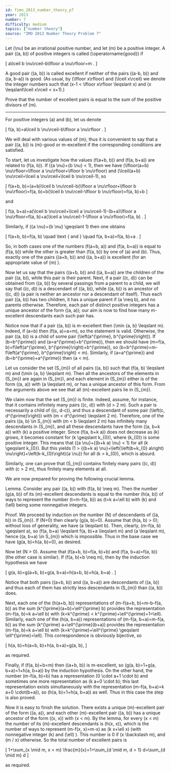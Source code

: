 ```yaml
---
id: fimo_2013_number_theory_p7
year: 2013
number: 7
difficulty: medium
topics: ["number theory"]
source: "IMO 2013 Number Theory Problem 7"
---
```


Let \(\nu\) be an irrational positive number, and let \(m\) be a positive integer. A pair \((a, b)\) of positive integers is called \(\operatorname{good}\) if

\[
a\lceil b \nu\rceil-b\lfloor a \nu\rfloor=m .
\]

A good pair \((a, b)\) is called excellent if neither of the pairs \((a-b, b)\) and \((a, b-a)\) is good. (As usual, by \(\lfloor x\rfloor\) and \(\lceil x\rceil\) we denote the integer numbers such that \(x-1 < \lfloor x\rfloor \leqslant x\) and \(x \leqslant\lceil x\rceil < x+1\).)

Prove that the number of excellent pairs is equal to the sum of the positive divisors of \(m\).

---
For positive integers \(a\) and \(b\), let us denote

\[
f(a, b)=a\lceil b \nu\rceil-b\lfloor a \nu\rfloor .
\]

We will deal with various values of \(m\); thus it is convenient to say that a pair \((a, b)\) is \(m\)-good or m-excellent if the corresponding conditions are satisfied.

To start, let us investigate how the values \(f(a+b, b)\) and \(f(a, b+a)\) are related to \(f(a, b)\). If \(\{a \nu\}+\{b \nu\} < 1\), then we have \(\lfloor(a+b) \nu\rfloor=\lfloor a \nu\rfloor+\lfloor b \nu\rfloor\) and \(\lceil(a+b) \nu\rceil=\lceil a \nu\rceil+\lceil b \nu\rceil-1\), so

\[
f(a+b, b)=(a+b)\lceil b \nu\rceil-b(\lfloor a \nu\rfloor+\lfloor b \nu\rfloor)=f(a, b)+b(\lceil b \nu\rceil-\lfloor b \nu\rfloor)=f(a, b)+b
\]

and

\[
f(a, b+a)=a(\lceil b \nu\rceil+\lceil a \nu\rceil-1)-(b+a)\lfloor a \nu\rfloor=f(a, b)+a(\lceil a \nu\rceil-1-\lfloor a \nu\rfloor)=f(a, b) .
\]

Similarly, if \(\{a \nu\}+\{b \nu\} \geqslant 1\) then one obtains

\[
f(a+b, b)=f(a, b) \quad \text { and } \quad f(a, b+a)=f(a, b)+a .
\]

So, in both cases one of the numbers \(f(a+b, a)\) and \(f(a, b+a)\) is equal to \(f(a, b)\) while the other is greater than \(f(a, b)\) by one of \(a\) and \(b\). Thus, exactly one of the pairs \((a+b, b)\) and \((a, b+a)\) is excellent (for an appropriate value of \(m\) ).

Now let us say that the pairs \((a+b, b)\) and \((a, b+a)\) are the children of the pair \((a, b)\), while this pair is their parent. Next, if a pair \((c, d)\) can be obtained from \((a, b)\) by several passings from a parent to a child, we will say that \((c, d)\) is a descendant of \((a, b)\), while \((a, b)\) is an ancestor of \((c, d)\) (a pair is neither an ancestor nor a descendant of itself). Thus each pair \((a, b)\) has two children, it has a unique parent if \(a \neq b\), and no parents otherwise. Therefore, each pair of distinct positive integers has a unique ancestor of the form \((a, a)\); our aim is now to find how many m-excellent descendants each such pair has.

Notice now that if a pair \((a, b)\) is m-excellent then \(\min \{a, b\} \leqslant m\). Indeed, if \(a=b\) then \(f(a, a)=a=m\), so the statement is valid. Otherwise, the pair \((a, b)\) is a child of some pair \(\left(a^{\prime}, b^{\prime}\right)\). If \(b=b^{\prime}\) and \(a=a^{\prime}+b^{\prime}\), then we should have \(m=f(a, b)=f\left(a^{\prime}, b^{\prime}\right)+b^{\prime}\), so \(b=b^{\prime}=m-f\left(a^{\prime}, b^{\prime}\right) < m\). Similarly, if \(a=a^{\prime}\) and \(b=b^{\prime}+a^{\prime}\) then \(a < m\).

Let us consider the set \(S_{m}\) of all pairs \((a, b)\) such that \(f(a, b) \leqslant m\) and \(\min \{a, b\} \leqslant m\). Then all the ancestors of the elements in \(S_{m}\) are again in \(S_{m}\), and each element in \(S_{m}\) either is of the form \((a, a)\) with \(a \leqslant m\), or has a unique ancestor of this form. From the arguments above we see that all \(m\)-excellent pairs lie in \(S_{m}\).

We claim now that the set \(S_{m}\) is finite. Indeed, assume, for instance, that it contains infinitely many pairs \((c, d)\) with \(d > 2 m\). Such a pair is necessarily a child of \((c, d-c)\), and thus a descendant of some pair \(\left(c, d^{\prime}\right)\) with \(m < d^{\prime} \leqslant 2 m\). Therefore, one of the pairs \((a, b) \in S_{m}\) with \(m < b \leqslant 2 m\) has infinitely many descendants in \(S_{m}\), and all these descendants have the form \((a, b+k a)\) with \(k\) a positive integer. Since \(f(a, b+k a)\) does not decrease as \(k\) grows, it becomes constant for \(k \geqslant k_{0}\), where \(k_{0}\) is some positive integer. This means that \(\{a \nu\}+\{(b+k a) \nu\} < 1\) for all \(k \geqslant k_{0}\). But this yields \(1 > \{(b+k a) \nu\}=\left\{\left(b+k_{0} a\right) \nu\right\}+\left(k-k_{0}\right)\{a \nu\}\) for all \(k > k_{0}\), which is absurd.

Similarly, one can prove that \(S_{m}\) contains finitely many pairs \((c, d)\) with \(c > 2 m\), thus finitely many elements at all.

We are now prepared for proving the following crucial lemma.

Lemma. Consider any pair \((a, b)\) with \(f(a, b) \neq m\). Then the number \(g(a, b)\) of its \(m\)-excellent descendants is equal to the number \(h(a, b)\) of ways to represent the number \(t=m-f(a, b)\) as \(t=k a+\ell b\) with \(k\) and \(\ell\) being some nonnegative integers.

Proof. We proceed by induction on the number \(N\) of descendants of \((a, b)\) in \(S_{m}\). If \(N=0\) then clearly \(g(a, b)=0\). Assume that \(h(a, b) > 0\); without loss of generality, we have \(a \leqslant b\). Then, clearly, \(m-f(a, b) \geqslant a\), so \(f(a, b+a) \leqslant f(a, b)+a \leqslant m\) and \(a \leqslant m\), hence \((a, b+a) \in S_{m}\) which is impossible. Thus in the base case we have \(g(a, b)=h(a, b)=0\), as desired.

Now let \(N > 0\). Assume that \(f(a+b, b)=f(a, b)+b\) and \(f(a, b+a)=f(a, b)\) (the other case is similar). If \(f(a, b)+b \neq m\), then by the induction hypothesis we have

\[
g(a, b)=g(a+b, b)+g(a, b+a)=h(a+b, b)+h(a, b+a) .
\]

Notice that both pairs \((a+b, b)\) and \((a, b+a)\) are descendants of \((a, b)\) and thus each of them has strictly less descendants in \(S_{m}\) than \((a, b)\) does.

Next, each one of the \(h(a+b, b)\) representations of \(m-f(a+b, b)=m-b-f(a, b)\) as the sum \(k^{\prime}(a+b)+\ell^{\prime} b\) provides the representation \(m-f(a, b)=k a+\ell b\) with \(k=k^{\prime} < k^{\prime}+\ell^{\prime}+1=\ell\). Similarly, each one of the \(h(a, b+a)\) representations of \(m-f(a, b+a)=m-f(a, b)\) as the sum \(k^{\prime} a+\ell^{\prime}(b+a)\) provides the representation \(m-f(a, b)=k a+\ell b\) with \(k=k^{\prime}+\ell^{\prime} \geqslant \ell^{\prime}=\ell\). This correspondence is obviously bijective, so

\[
h(a, b)=h(a+b, b)+h(a, b+a)=g(a, b),
\]

as required.

Finally, if \(f(a, b)+b=m\) then \((a+b, b)\) is m-excellent, so \(g(a, b)=1+g(a, b+a)=1+h(a, b+a)\) by the induction hypothesis. On the other hand, the number \(m-f(a, b)=b\) has a representation \(0 \cdot a+1 \cdot b\) and sometimes one more representation as \(k a+0 \cdot b\); this last representation exists simultaneously with the representation \(m-f(a, b+a)=k a+0 \cdot(b+a)\), so \(h(a, b)=1+h(a, b+a)\) as well. Thus in this case the step is also proved.

Now it is easy to finish the solution. There exists a unique \(m\)-excellent pair of the form \((a, a)\), and each other \(m\)-excellent pair \((a, b)\) has a unique ancestor of the form \((x, x)\) with \(x < m\). By the lemma, for every \(x < m\) the number of its \(m\)-excellent descendants is \(h(x, x)\), which is the number of ways to represent \(m-f(x, x)=m-x\) as \(k x+\ell x\) (with nonnegative integer \(k\) and \(\ell\) ). This number is 0 if \(x \backslash m\), and \(m / x\) otherwise. So the total number of excellent pairs is

\[
1+\sum_{x \mid m, x < m} \frac{m}{x}=1+\sum_{d \mid m, d > 1} d=\sum_{d \mid m} d
\]

as required.
